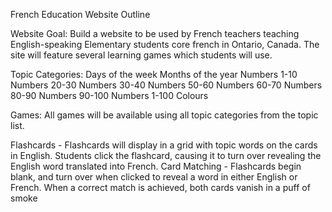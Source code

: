 French Education Website Outline

Website Goal: Build a website to be used by French teachers teaching English-speaking Elementary students core french in Ontario, Canada. The site will feature several learning games which students will use.

Topic Categories:
Days of the week
Months of the year
Numbers 1-10
Numbers 20-30
Numbers 30-40
Numbers 50-60
Numbers 60-70
Numbers 80-90
Numbers 90-100
Numbers 1-100
Colours

Games: All games will be available using all topic categories from the topic list.

Flashcards - Flashcards will display in a grid with topic words on the cards in English. Students click the flashcard, causing it to turn over revealing the English word translated into French.
Card Matching - Flashcards begin blank, and turn over when clicked to reveal a word in either English or French. When a correct match is achieved, both cards vanish in a puff of smoke
